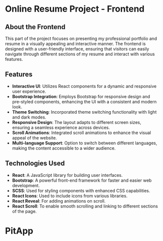 # Online Resume Project - Frontend

## About the Frontend

This part of the project focuses on presenting my professional portfolio and resume in a visually appealing and interactive manner. The frontend is designed with a user-friendly interface, ensuring that visitors can easily navigate through different sections of my resume and interact with various features.

## Features

- **Interactive UI**: Utilizes React components for a dynamic and responsive user experience.
- **Bootstrap Integration**: Employs Bootstrap for responsive design and pre-styled components, enhancing the UI with a consistent and modern look.
- **Theme Switching**: Incorporated theme switching functionality with light and dark modes.
- **Responsive Design**: The layout adapts to different screen sizes, ensuring a seamless experience across devices.
- **Scroll Animations**: Integrated scroll animations to enhance the visual appeal of the website.
- **Multi-language Support**: Option to switch between different languages, making the content accessible to a wider audience.

## Technologies Used

- **React**: A JavaScript library for building user interfaces.
- **Bootstrap**: A powerful front-end framework for faster and easier web development.
- **SCSS**: Used for styling components with enhanced CSS capabilities.
- **React Icons**: Used to include icons from various libraries.
- **React Reveal**: For adding animations on scroll.
- **React Scroll**: To enable smooth scrolling and linking to different sections of the page.
# PitApp

